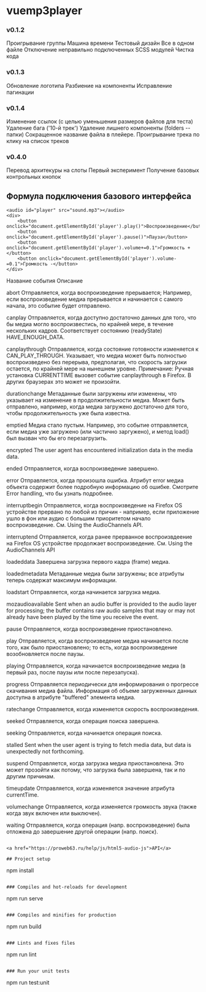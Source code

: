 ﻿# vuemp3player

### v0.1.2
Проигрывание группы Машина времени
Тестовый дизайн
Все в одном файле
Отключение неправильно подключенных SCSS модулей
Чистка кода

### v0.1.3
Обновление логотипа
Разбиение на компоненты
Исправление пагинации

### v0.1.4
Изменение ссылок (с целью уменьшения размеров файлов для теста)
Удаление бага ('10-й трек')
Удаление лишнего компоненты (folders -- папки)
Сокращенное название файла в плейере.
Проигрывание трека по клику на список треков

### v0.4.0
Перевод архитекуры на слоты
Первый эксперимент
Получение базовых контрольных кнопок

## Формула подключения базового интерфейса
```
<audio id="player" src="sound.mp3"></audio>
<div>
	<button onclick="document.getElementById('player').play()">Воспроизведение</button>
	<button onclick="document.getElementById('player').pause()">Пауза</button>
	<button onclick="document.getElementById('player').volume+=0.1">Громкость +</button>
	<button onclick="document.getElementById('player').volume-=0.1">Громкость -</button>
</div>
```


Название события	Описание


abort	Отправляется, когда воспроизведение прерывается; Например, если воспроизведение медиа прерывается и начинается с самого начала, это событие будет отправлено.


canplay	Отправляется, когда доступно достаточно данных для того, что бы медиа могло воспроизвестись, по крайней мере, в течение нескольких кадров. Соответствует состоянию (readyState) HAVE_ENOUGH_DATA.


canplaythrough	Отправляется, когда состояние готовности изменяется к CAN_PLAY_THROUGH. Указывает, что медиа может быть полностью воспроизведено без перерыва, предполагая, что скорость загрузки остается, по крайней мере на нынешнем уровне. Примечание: Ручная установка CURRENTTIME вызовет событие canplaythrough в Firefox. В других браузерах это может не произойти.


durationchange	Метаданные были загружены или изменены, что указывает на изменение в продолжительности медиа. Может быть отправлено, например, когда медиа загружено достаточно для того, чтобы продолжительность уже была известна.


emptied	Медиа стало пустым. Например, это событие отправляется, если медиа уже загружено (или частично заргужено), и метод load() был вызван что бы его перезагрузить.


encrypted 	The user agent has encountered initialization data in the media data.


ended	Отправляется, когда воспроизведение завершено.


error	Отправляется, когда произошла ошибка.  Атрибут error медиа объекта содержит более подробную информацию об ошибке. Смотрите Error handling, что бы узнать подробнее.


interruptbegin	Отправляется, когда воспроизведение на Firefox OS устройстве прервано по любой из причин - например, если приложение ушло в фон или аудио с большим приоритетом начало воспроизведение. См. Using the AudioChannels API.


interruptend	Отправляется, когда ранее прерванное воспроизвдеение на Firefox OS устройстве продолжает воспроизведение. См. Using the AudioChannels API


loadeddata	Завершена загрузка первого кадра (frame) медиа.


loadedmetadata	Метаданные медиа были загружены; все атрибуты теперь содержат максимум информации.


loadstart	Отправляется, когда начинается загрузка медиа.


mozaudioavailable	Sent when an audio buffer is provided to the audio layer for processing; the buffer contains raw audio samples that may or may not already have been played by the time you receive the event.


pause	Отправляется, когда воспроизведение приостановлено.


play	Отправляется, когда воспроизведение медиа начинается после того, как было приостановлено; то есть, когда воспроизведение возобновляется после паузы.


playing	Отправляется, когда начинается воспроизведение медиа (в первый раз, после паузы или после перезапуска).


progress	Отправляется периодически для информирования о прогрессе скачивания медиа файла. Информация об объеме загруженных данных доступна в атрибуте "buffered" элемента медиа.


ratechange	Отправляется, когда изменяется скорость воспроизведения.


seeked	Отправляется, когда операция поиска завершена.


seeking	Отправляется, когда начинается операция поиска.


stalled	Sent when the user agent is trying to fetch media data, but data is unexpectedly not forthcoming.


suspend	Отправляется, когда загрузка медиа приостановлена. Это может прозойти как потому, что загрузка была завершена, так и по другим причинам.


timeupdate	Отправляется, когда изменяется значение атрибута currentTime.


volumechange	Отправляется, когда изменяется громкость звука (также когда звук включен или выключен).


waiting	Отправляется, когда операция (напр. воспроизведение) была отложена до завершение другой операции (напр. поиск).
```

<a href="https://proweb63.ru/help/js/html5-audio-js">API</a>

## Project setup
```
npm install
```

### Compiles and hot-reloads for development
```
npm run serve
```

### Compiles and minifies for production
```
npm run build
```

### Lints and fixes files
```
npm run lint
```

### Run your unit tests
```
npm run test:unit
```
